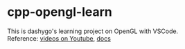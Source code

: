 # cpp-opengl-learn
This is dashygo's learning project on OpenGL with VSCode.\
Reference: [videos on Youtube](https://www.youtube.com/watch?v=XpBGwZNyUh0&list=PLPaoO-vpZnumdcb4tZc4x5Q-v7CkrQ6M-),
[docs](https://learnopengl-cn.readthedocs.io/zh/latest/01%20Getting%20started/03%20Hello%20Window/)
